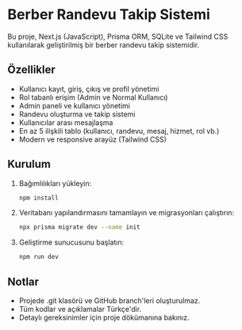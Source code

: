 # Berber Randevu Takip Sistemi

Bu proje, Next.js (JavaScript), Prisma ORM, SQLite ve Tailwind CSS kullanılarak geliştirilmiş bir berber randevu takip sistemidir.

## Özellikler
- Kullanıcı kayıt, giriş, çıkış ve profil yönetimi
- Rol tabanlı erişim (Admin ve Normal Kullanıcı)
- Admin paneli ve kullanıcı yönetimi
- Randevu oluşturma ve takip sistemi
- Kullanıcılar arası mesajlaşma
- En az 5 ilişkili tablo (kullanıcı, randevu, mesaj, hizmet, rol vb.)
- Modern ve responsive arayüz (Tailwind CSS)

## Kurulum
1. Bağımlılıkları yükleyin:
   ```bash
   npm install
   ```
2. Veritabanı yapılandırmasını tamamlayın ve migrasyonları çalıştırın:
   ```bash
   npx prisma migrate dev --name init
   ```
3. Geliştirme sunucusunu başlatın:
   ```bash
   npm run dev
   ```

## Notlar
- Projede .git klasörü ve GitHub branch'leri oluşturulmaz.
- Tüm kodlar ve açıklamalar Türkçe'dir.
- Detaylı gereksinimler için proje dökümanına bakınız.
